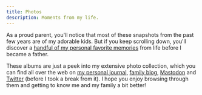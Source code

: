 ```yaml
---
title: Photos
description: Moments from my life.
---
```


As a proud parent, you'll notice that most of these snapshots from the
past few years are of my adorable kids. But if you keep scrolling
down, you'll discover a [handful of my personal favorite
memories](/photos/#pre-children) from life before I became a father.

These albums are just a peek into my extensive photo collection, which
you can find all over the web on [my personal
journal](https://emphaticallystatic.org/photos/), [family
blog](https://narayanan.co),
[Mastodon](https://hachyderm.io/@harish/media) and
[Twitter](https://twitter.com/copingbear/media) (before I took a break
from it). I hope you enjoy browsing through them and getting to know
me and my family a bit better!
